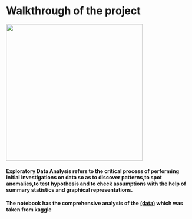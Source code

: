 # Walkthrough of the project

<img src="https://i.kym-cdn.com/entries/icons/mobile/000/037/334/Kowalski.jpg" width="370">

#### Exploratory Data Analysis refers to the critical process of performing initial investigations on data so as to discover patterns,to spot anomalies,to test hypothesis and to check assumptions with the help of summary statistics and graphical representations.

#### The notebook has the comprehensive analysis of the [(data)](https://www.kaggle.com/shivamb/netflix-shows) which was taken from kaggle
